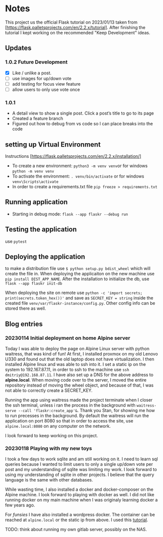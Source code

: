 # Notes

This project us the official Flask tutorial on 2023/01/13 taken from [https://flask.palletsprojects.com/en/2.2.x/tutorial]. After finishing the tutorial I kept working on the recommended "Keep Development" ideas.

## Updates

### 1.0.2 Future Development

- [x] Like / unlike a post.
- [ ] use images for up/down vote
- [ ] add testing for focus view feature
- [ ] allow users to only use vote once

### 1.0.1

- A detail view to show a single post. Click a post’s title to go to its page
- Created a feature branch
- Figured out how to debug from vs code so I can place breaks into the code

## setting up Virtual Environment

Instructions [https://flask.palletsprojects.com/en/2.2.x/installation/]

- To create a new environment: `python3 -m venv venv`or for windows `python -m venv venv`
- To activate the environment: `. venv/bin/activate` or for windows `venv\Scripts\activate`
- In order to create a requirements.txt file `pip freeze > requirements.txt`

## Running application

- Starting in debug mode: `flask --app flaskr --debug run`

## Testing the application

use `pytest`

## Deploying the application

to make a distribution file use `$ python setup.py bdist_wheel` which will create the file in.
When deploying the applicaiton on the new machine use `pip install DIST_APP_NAME`. After the installation
to initialize the db, use `flask --app flaskr init-db`

When deploying the site on remote use `python -c 'import secrets; print(secrets.token_hex())'` and save as `SECRET_KEY = string` inside the created file `venv/var/flaskr-instance/config.py`. Other config info can be stored there as well.

## Blog entries

### 20230114 Initial deployment on home Alpine server 

Today I was able to deploy the page on Alpine Linux server with python waitress, that was kind of fun! At first, I installed proxmox on my old Lenovo U330 and found out that the old laptop does not have virtualization. I then installed Alpine linux and was able to ssh into it. I set a static ip on the system to 192.167.87.11, in order to ssh to the machine use `ssh dmitriy@192.168.87.11`. I have also set up a DNS for the above address to **alpine.local**. When moving code over to the server, I moved the entire repository instead of moving the wheel object, and because of that, I was not able to correctly create a SECRET_KEY.

Running the app using waitress made the project terminate when I closer the ssh terminal, unless i ran the process in the background with `waitress-serve --call 'flaskr:create_app'&`. Thank you Stan, for showing me how to run precesses in the background. By default the waitress will run the application on port 8080 so that in order to access the site, use `alpine.local:8080` on any computer on the network.

I look forward to keep working on this project.

### 20230118 Playing with my new toys

I took a few days to work sqlite and am still working on it. I need to learn sql queries because I wanted to limit users to only a single up/down vote per post and my understanding of sqlite was limiting my work. I look forward to using my understanding of sqlite in other projects. I believe that the query language is the same with other databases.

While wasting time, I also installed a docker and docker-composer on the Alpine machine. I look forward to playing with docker as well. I did not like running docker on my main machine when I was originaly learning docker a few years ago.

For *funsies* I have also installed a wordpress docker. The container can be reached at `alpine.local` or the static ip from above. I used this [tutorial](https://cloudinfrastructureservices.co.uk/install-wordpress-with-docker-compose/).

TODO: think about running my own gitlab server, possibly on the NAS.

